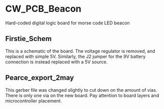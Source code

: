 # CW_PCB_Beacon
Hard-coded digital logic board for morse code LED beacon

## Firstie_Schem

This is a schematic of the board. The voltage regulator is removed, and replaced with simple 5V. Similarly, the J2 jumper for the 9V battery connection is instead replaced with a 5V source.

## Pearce_export_2may

This gerber file was changed slightly to cut down on the amount of vias. There is only one via on the new board. Pay attention to board layers and microcontroller placement.
